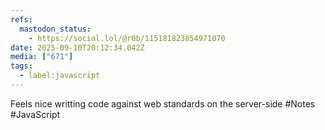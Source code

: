 ```yaml
---
refs:
  mastodon_status:
    - https://social.lol/@r0b/115181823854971070
date: 2025-09-10T20:12:34.042Z
media: ["671"]
tags:
  - label:javascript
---
```


Feels nice writting code against web standards on the server-side #Notes #JavaScript
